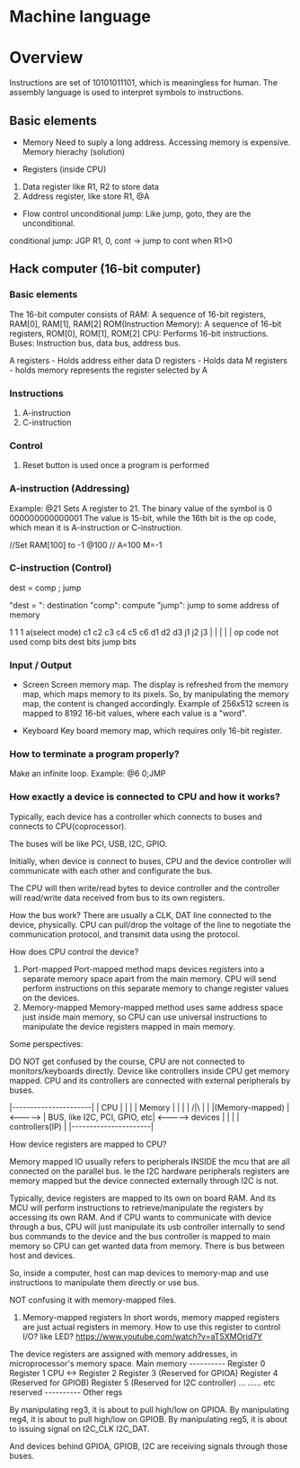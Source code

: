 # Machine language

# Overview
Instructions are set of 10101011101, which is meaningless for human.
The assembly language is used to interpret symbols to instructions.

## Basic elements
- Memory
Need to suply a long address.
Accessing memory is expensive.
Memory hierachy (solution)

- Registers (inside CPU)
1. Data register like R1, R2 to store data
2. Address register, like store R1, @A

- Flow control
unconditional jump:
Like jump, goto, they are the unconditional.

conditional jump:
JGP R1, 0, cont -> jump to cont when R1>0

## Hack computer (16-bit computer)

### Basic elements
The 16-bit computer consists of
RAM: A sequence of 16-bit registers, RAM[0], RAM[1], RAM[2]
ROM(Instruction Memory): A sequence of 16-bit registers, ROM[0], ROM[1], ROM[2]
CPU: Performs 16-bit instructions.
Buses: Instruction bus, data bus, address bus.

A registers - Holds address either data
D registers - Holds data
M registers - holds memory represents the register selected by A

### Instructions
1. A-instruction
2. C-instruction

### Control
1. Reset button is used once a program is performed

### A-instruction (Addressing)
Example: @21
Sets A register to 21.
The binary value of the symbol is 0 000000000000001
The value is 15-bit, while the 16th bit is the op code, which mean it is A-instruction or C-instruction.

//Set RAM[100] to -1
@100 // A=100
M=-1

### C-instruction (Control)
dest = comp ; jump

"dest = ": destination
"comp": compute
"jump": jump to some address of memory

1          1 1          a(select mode) c1 c2 c3 c4 c5 c6     d1 d2 d3        j1 j2 j3
|           |                                   |                 |               |
op code    not used                         comp bits          dest bits      jump bits

### Input / Output

- Screen
Screen memory map. The display is refreshed from the memory map, which maps memory to its pixels. So, by manipulating the memory map, the content is changed accordingly.
Example of 256x512 screen is mapped to 8192 16-bit values, where each value is a "word".

- Keyboard
Key board memory map, which requires only 16-bit register.

### How to terminate a program properly?
Make an infinite loop.
Example:
@6
0;JMP

### How exactly a device is connected to CPU and how it works?
Typically, each device has a controller which connects to buses and connects to CPU(coprocessor).

The buses will be like PCI, USB, I2C, GPIO.

Initially, when device is connect to buses, CPU and the device controller will communicate with each other and configurate the bus.

The CPU will then write/read bytes to device controller and the controller will read/write data received from bus to its own registers.

How the bus work? There are usually a CLK, DAT line connected to the device, physically. CPU can pull/drop the voltage of the line to negotiate the communication protocol, and transmit data using the protocol.

How does CPU control the device?
1. Port-mapped
Port-mapped method maps devices registers into a separate memory space apart from the main memory. CPU will send perform instructions on this separate memory to change register values on the devices.
2. Memory-mapped
Memory-mapped method uses same address space just inside main memory, so CPU can use universal instructions to manipulate the device registers mapped in main memory.

Some perspectives:

DO NOT get confused by the course, CPU are not connected to monitors/keyboards directly. Device like controllers inside CPU get memory mapped. CPU and its controllers are connected with external peripherals by buses.

|----------------------|
|    CPU               |
|                      |
|   Memory             |
|                      |
|    /|\               |
|     |(Memory-mapped) |          <----->  | BUS, like I2C, PCI, GPIO, etc| <-----> devices
|     |                |
|   controllers(IP)    |
|----------------------|

How device registers are mapped to CPU?

Memory mapped IO usually refers to peripherals INSIDE the mcu that are all connected on the parallel bus. Ie the I2C hardware peripherals registers are memory mapped but the device connected externally through I2C is not.

Typically, device registers are mapped to its own on board RAM. And its MCU will perform instructions to retrieve/manipulate the registers by accessing its own RAM.
And if CPU wants to communicate with device through a bus, CPU will just manipulate its usb controller internally to send bus commands to the device and the bus controller is mapped to main memory so CPU can get wanted data from memory. There is bus between host and devices.

So, inside a computer, host can map devices to memory-map and use instructions to manipulate them directly or use bus.

NOT confusing it with memory-mapped files.

1. Memory-mapped registers
In short words, memory mapped registers are just actual registers in memory.
How to use this register to control I/O? like LED?
https://www.youtube.com/watch?v=aT5XMOrid7Y

The device registers are assigned with memory addresses, in microprocessor's memory space.
        Main memory
        ----------
        Register 0
        Register 1
CPU <-> Register 2
        Register 3
        (Reserved for GPIOA)
        Register 4
        (Reserved for GPIOB)
        Register 5
        (Reserved for I2C controller)
            ...             ...... etc
        reserved
        ----------
        Other regs

By manipulating reg3, it is about to pull high/low on GPIOA.
By manipulating reg4, it is about to pull high/low on GPIOB.
By manipulating reg5, it is about to issuing signal on I2C_CLK I2C_DAT.

And devices behind GPIOA, GPIOB, I2C are receiving signals through those buses.